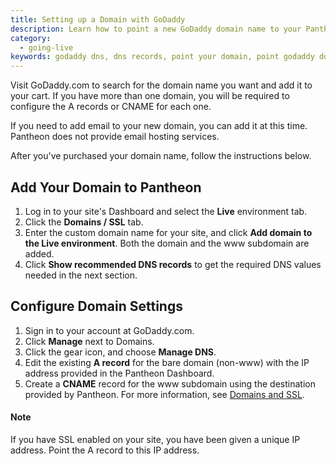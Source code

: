```yaml
---
title: Setting up a Domain with GoDaddy
description: Learn how to point a new GoDaddy domain name to your Pantheon Drupal or WordPress site.
category:
  - going-live
keywords: godaddy dns, dns records, point your domain, point godaddy domain to pantheon, pointing your godaddy domain to your pantheon site, godaddy dns host, godaddy dns configuration, add domain to a site, godaddy, point godaddy domain to pantheon, redirect godaddy domain to pantheon, godaddy domain dns
---
```


Visit GoDaddy.com to search for the domain name you want and add it to your cart. If you have more than one domain, you will be required to configure the A records or CNAME for each one.

If you need to add email to your new domain, you can add it at this time. Pantheon does not provide email hosting services.

After you've purchased your domain name, follow the instructions below.  

## Add Your Domain to Pantheon

1. Log in to your site's Dashboard and select the **Live** environment tab.
2. Click the **Domains / SSL** tab.
3. Enter the custom domain name for your site, and click **Add domain to the Live environment**. Both the domain and the www subdomain are added.
4. Click **Show recommended DNS records** to get the required DNS values needed in the next section.


## Configure Domain Settings

1. Sign in to your account at GoDaddy.com.
2. Click **Manage** next to Domains.
3. Click the gear icon, and choose **Manage DNS**.
3. Edit the existing **A record** for the bare domain (non-www) with the IP address provided in the Pantheon Dashboard.
4. Create a **CNAME** record for the www subdomain using the destination provided by Pantheon. For more information, see [Domains and SSL](/docs/articles/sites/domains). 

<div class="alert alert-warning" role="alert">
<h4>Note</h4>
If you have SSL enabled on your site, you have been given a unique IP address. Point the A record to this IP address.</div>  
